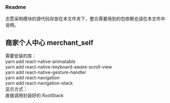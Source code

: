 ### Readme

志愿采购模块的源代码存放在本文件夹下，整合需要用到的包依赖也请在本文件中说明。

## 商家个人中心 merchant_self </br>
需要安装的库：</br>
yarn add react-native-animatable </br>
yarn add react-native-keyboard-aware-scroll-view </br>
yarn add react-native-gesture-handler </br>
yarn add react-navigation </br>
yarn add react-navigation-stack </br>
显示方式： </br>
直接调用封装好的 RootStack
